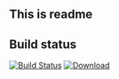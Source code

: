 This is readme
----


Build status
----
[![Build Status](https://travis-ci.org/ikatkov/test.svg)](https://travis-ci.org/ikatkov/test)
[![Download](https://api.bintray.com/packages/ikatkov/maven/test/images/download.svg) ](https://bintray.com/ikatkov/maven/test/_latestVersion)    
    
    